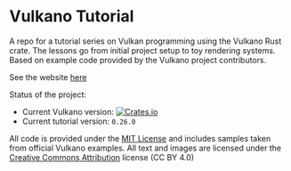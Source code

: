 # Vulkano Tutorial

A repo for a tutorial series on Vulkan programming using the Vulkano Rust crate. The lessons go from initial project setup to toy rendering systems. Based on example code provided by the Vulkano project contributors.

See the website [here](https://taidaesal.github.io/vulkano_tutorial/)

Status of the project: 
 - Current Vulkano version: [![Crates.io](https://img.shields.io/crates/v/vulkano.svg)](https://crates.io/crates/vulkano)
 - Current tutorial version: `0.26.0`

All code is provided under the [MIT License](http://opensource.org/licenses/MIT) and includes samples taken from official Vulkano examples. All text and images are licensed under the [Creative Commons Attribution](https://creativecommons.org/licenses/by/4.0/) license (CC BY 4.0)
